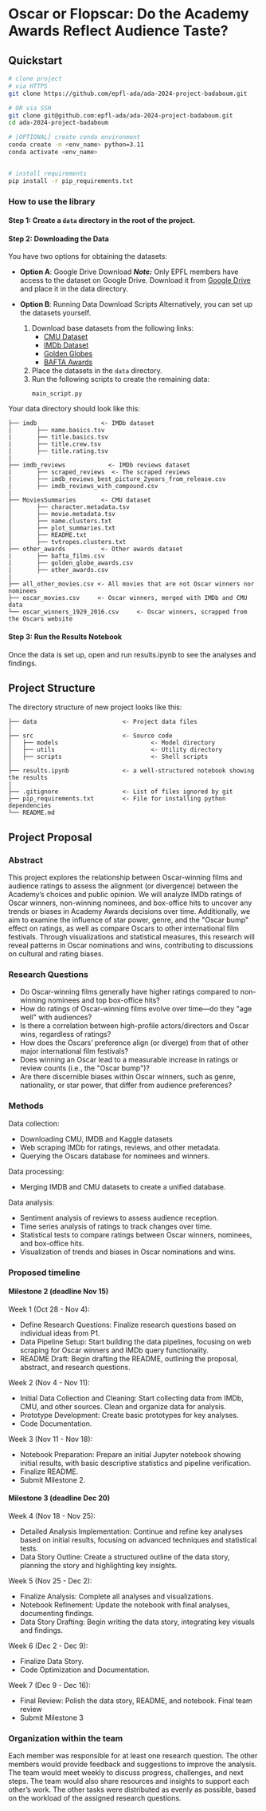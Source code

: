 
# Oscar or Flopscar: Do the Academy Awards Reflect Audience Taste?

## Quickstart

```bash
# clone project
# via HTTPS
git clone https://github.com/epfl-ada/ada-2024-project-badaboum.git

# OR via SSH
git clone git@github.com:epfl-ada/ada-2024-project-badaboum.git
cd ada-2024-project-badaboum

# [OPTIONAL] create conda environment
conda create -n <env_name> python=3.11
conda activate <env_name>


# install requirements
pip install -r pip_requirements.txt
```



### How to use the library

#### Step 1: Create a ```data``` directory in the root of the project.

#### Step 2:  Downloading the Data
You have two options for obtaining the datasets:

- **Option A**: Google Drive Download
    ***Note:*** Only EPFL members have access to the dataset on Google Drive. Download it from [Google Drive](https://drive.google.com/drive/folders/15Ug1HI5YHSo6eIUCWqpsr4PWtREzisau?usp=sharing) and place it in the data directory.

- **Option B**: Running Data Download Scripts
    Alternatively, you can  set up the datasets yourself.
    1. Download base datasets from the following links:
        - [CMU Dataset](https://www.cs.cmu.edu/~ark/personas/)
        - [IMDb Dataset](https://datasets.imdbws.com/)
        - [Golden Globes](https://www.kaggle.com/datasets/unanimad/golden-globe-awards)
        - [BAFTA Awards](https://www.kaggle.com/datasets/unanimad/bafta-awards)
    2. Place the datasets in the ```data``` directory.
    3. Run the following scripts to create the remaining data:
        ```
        main_script.py
        ```

Your data directory should look like this:
```
├── imdb                  <- IMDb dataset
|       ├── name.basics.tsv
|       ├── title.basics.tsv
|       ├── title.crew.tsv
|       ├── title.rating.tsv
|
├── imdb_reviews            <- IMDb reviews dataset
|       ├── scraped_reviews  <- The scraped reviews
|       ├── imdb_reviews_best_picture_2years_from_release.csv
|       ├── imdb_reviews_with_compound.csv
|
├── MoviesSummaries       <- CMU dataset
│       ├── character.metadata.tsv
│       ├── movie.metadata.tsv
│       ├── name.clusters.txt
│       ├── plot_summaries.txt
│       ├── README.txt
│       ├── tvtropes.clusters.txt
├── other_awards          <- Other awards dataset
|       ├── bafta_films.csv
|       ├── golden_globe_awards.csv
|       ├── other_awards.csv
|
├── all_other_movies.csv <- All movies that are not Oscar winners nor nominees
├── oscar_movies.csv     <- Oscar winners, merged with IMDb and CMU data
└── oscar_winners_1929_2016.csv     <- Oscar winners, scrapped from the Oscars website
```

#### Step 3: Run the Results Notebook
Once the data is set up, open and run results.ipynb to see the analyses and findings.

## Project Structure

The directory structure of new project looks like this:

```
├── data                        <- Project data files
│
├── src                         <- Source code
│   ├── models                          <- Model directory
│   ├── utils                           <- Utility directory
│   ├── scripts                         <- Shell scripts
│
├── results.ipynb               <- a well-structured notebook showing the results
│
├── .gitignore                  <- List of files ignored by git
├── pip_requirements.txt        <- File for installing python dependencies
└── README.md
```

## Project Proposal

### Abstract
This project explores the relationship between Oscar-winning films and audience ratings to assess the alignment (or divergence) between the Academy’s choices and public opinion. We will analyze IMDb ratings of Oscar winners, non-winning nominees, and box-office hits to uncover any trends or biases in Academy Awards decisions over time. Additionally, we aim to examine the influence of star power, genre, and the "Oscar bump" effect on ratings, as well as compare Oscars to other international film festivals. Through visualizations and statistical measures, this research will reveal patterns in Oscar nominations and wins, contributing to discussions on cultural and rating biases.

### Research Questions
- Do Oscar-winning films generally have higher ratings compared to non-winning nominees and top box-office hits?
- How do ratings of Oscar-winning films evolve over time—do they "age well" with audiences?
- Is there a correlation between high-profile actors/directors and Oscar wins, regardless of ratings?
- How does the Oscars’ preference align (or diverge) from that of other major international film festivals?
- Does winning an Oscar lead to a measurable increase in ratings or review counts (i.e., the "Oscar bump")?
- Are there discernible biases within Oscar winners, such as genre, nationality, or star power, that differ from audience preferences?


### Methods
Data collection:
- Downloading CMU, IMDB and Kaggle datasets
- Web scraping IMDb for ratings, reviews, and other metadata.
- Querying the Oscars database for nominees and winners.

Data processing:
- Merging IMDB and CMU datasets to create a unified database.

Data analysis:
- Sentiment analysis of reviews to assess audience reception.
- Time series analysis of ratings to track changes over time.
- Statistical tests to compare ratings between Oscar winners, nominees, and box-office hits.
- Visualization of trends and biases in Oscar nominations and wins.

### Proposed timeline
#### Milestone 2 (deadline Nov 15)
Week 1 (Oct 28 - Nov 4):
- Define Research Questions: Finalize research questions based on individual ideas from P1.
- Data Pipeline Setup: Start building the data pipelines, focusing on web scraping for Oscar winners and IMDb query functionality.
- README Draft: Begin drafting the README, outlining the proposal, abstract, and research questions.

Week 2 (Nov 4 - Nov 11):
- Initial Data Collection and Cleaning: Start collecting data from IMDb, CMU, and other sources. Clean and organize data for analysis.
- Prototype Development: Create basic prototypes for key analyses.
- Code Documentation.

Week 3 (Nov 11 - Nov 18):
- Notebook Preparation: Prepare an initial Jupyter notebook showing initial results, with basic descriptive statistics and pipeline verification.
- Finalize README.
- Submit Milestone 2.

#### Milestone 3 (deadline Dec 20)
Week 4 (Nov 18 - Nov 25):
- Detailed Analysis Implementation: Continue and refine key analyses based on initial results, focusing on advanced techniques and statistical tests.
- Data Story Outline: Create a structured outline of the data story, planning the story and highlighting key insights.

Week 5 (Nov 25 - Dec 2):
- Finalize Analysis: Complete all analyses and visualizations.
- Notebook Refinement: Update the notebook with final analyses, documenting findings.
- Data Story Drafting: Begin writing the data story, integrating key visuals and findings.

Week 6 (Dec 2 - Dec 9):
- Finalize Data Story.
- Code Optimization and Documentation.

Week 7 (Dec 9 - Dec 16):
- Final Review: Polish the data story, README, and notebook. Final team review
- Submit Milestone 3


### Organization within the team
Each member was responsible for at least one research question. The other members would provide feedback and suggestions to improve the analysis. The team would meet weekly to discuss progress, challenges, and next steps. The team would also share resources and insights to support each other’s work.
The other tasks were distributed as evenly as possible, based on the workload of the assigned research questions.
